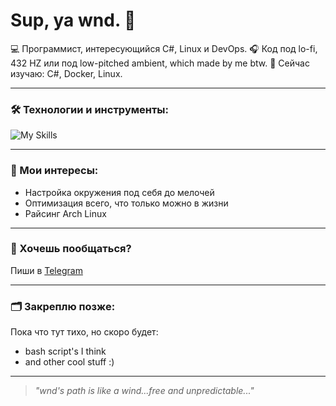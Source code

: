 # Sup, ya wnd. 👋

💻 Программист, интересующийся C#, Linux и DevOps.
🎧 Код под lo-fi, 432 HZ или под low-pitched ambient, which made by me btw.
🌱 Сейчас изучаю: C#, Docker, Linux.

---

### 🛠️ Технологии и инструменты:
![My Skills](https://skillicons.dev/icons?i=cs,linux,docker,bash,arch,obsidian)

---

### 📌 Мои интересы:
- Настройка окружения под себя до мелочей
- Оптимизация всего, что только можно в жизни
- Райсинг Arch Linux

---

### 🤝 Хочешь пообщаться?
Пиши в [Telegram](https://t.me/wndslayer)

---

### 🗂️ Закреплю позже:
Пока что тут тихо, но скоро будет:
- bash script's I think
- and other cool stuff :)

---

> *"wnd's path is like a wind...free and unpredictable..."*
